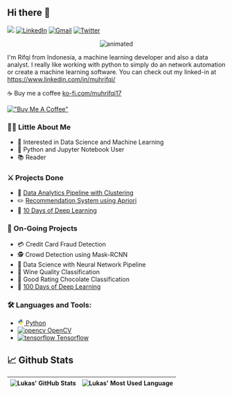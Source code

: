 ## Hi there 👋 

![](https://komarev.com/ghpvc/?username=muhrifqi17&style=for-the-badge) 
[![LinkedIn](https://img.shields.io/badge/linkedin-%230077B5.svg?style=for-the-badge&logo=linkedin&logoColor=white)](https://www.linkedin.com/in/muhrifqi/)
[![Gmail](https://img.shields.io/badge/Gmail-D14836?style=for-the-badge&logo=gmail&logoColor=white)](mailto:mr.rifqi2000@gmail.com)
[![Twitter](https://img.shields.io/badge/Twitter-1DA1F2?style=for-the-badge&logo=twitter&logoColor=white)]()
 


<p align="center">
<img src="https://64.media.tumblr.com/f64a06b76d7d7d33a9fbc24307f18808/5254df45ab7bc950-e8/s540x810/c8d80fee97ed3bbaab9f7da3300a8eab5b7d7a06.gif" alt="animated" />
</p>

I'm Rifqi from Indonesia, a machine learning developer and also a data analyst. I really like working with python to simply do an network automation or create a machine learning software. You can check out my linked-in at https://www.linkedin.com/in/muhrifqi/  

☕ Buy me a coffee  [ko-fi.com/muhrifqi17](ko-fi.com/muhrifqi17) 

[!["Buy Me A Coffee"](https://www.buymeacoffee.com/assets/img/custom_images/orange_img.png)](https://www.buymeacoffee.com/lukaspurbaw)

### 👨‍💻 Little About Me
* 👾 Interested in Data Science and Machine Learning   
* 🐍 Python and Jupyter Notebook User
* 📚 Reader

### ⚔️ Projects Done
* 📐 [Data Analytics Pipeline with Clustering](https://github.com/LukasPurbaW/Data-Analytics-Workflow)
* ✏️ [Recommendation System using Apriori](https://github.com/LukasPurbaW/Item_Recommendation)
* 💯 [10 Days of Deep Learning](https://github.com/LukasPurbaW/100_Days_of_Deep_Learning)

### 🚧 On-Going Projects
* 💳 Credit Card Fraud Detection
* 🕵️ Crowd Detection using Mask-RCNN
* 🧬 Data Science with Neural Network Pipeline
* 🍹 Wine Quality Classification
* 🍪 Good Rating Chocolate Classification
* 💯 [100 Days of Deep Learning](https://github.com/LukasPurbaW/100_Days_of_Deep_Learning)


### 🛠️ Languages and Tools:
* <a href="https://www.python.org" target="_blank" rel="noreferrer"> <img src="https://raw.githubusercontent.com/devicons/devicon/master/icons/python/python-original.svg" alt="Python" width="15" height="15"/> Python </a>
* <a href="https://opencv.org/" target="_blank" rel="noreferrer"> <img src="https://www.vectorlogo.zone/logos/opencv/opencv-icon.svg" alt="opencv" width="15" height="15"/> OpenCV </a>
* <a href="https://www.tensorflow.org" target="_blank" rel="noreferrer"> <img src="https://www.vectorlogo.zone/logos/tensorflow/tensorflow-icon.svg" alt="tensorflow" width="15" height="15"/> Tensorflow </a>

## 📈 Github Stats
| <img align="center" width="320px" src="https://github-readme-stats-eight-theta.vercel.app/api?username=LukasPurbaW&show_icons=true&hide_border=true&theme=radical&include_all_commits=true&count_private=true" alt="Lukas' GitHub Stats"> | <img align="center" width="295px" src="https://github-readme-stats-eight-theta.vercel.app/api/top-langs/?username=LukasPurbaW&langs_count=8&layout=compact&hide_border=true&theme=radical" alt="Lukas' Most Used Language">
| ------------- | ------------- |  
